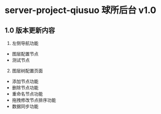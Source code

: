 # server-project-qiusuo 球所后台 v1.0
## 1.0 版本更新内容
1. 左侧导航功能
  - 图层配置节点
  - 测试节点
2. 图层树配置页面
  - 添加节点功能
  - 删除节点功能
  - 重命名节点功能
  - 拖拽修改节点排序功能
  - 数据同步功能
